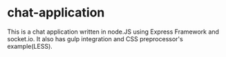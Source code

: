 # chat-application
This is a chat application written in node.JS using Express Framework and socket.io. It also has gulp integration and CSS preprocessor's example(LESS).
